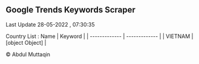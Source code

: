 

## Google Trends Keywords Scraper 
 
Last Update 28-05-2022 , 07:30:35

Country List :
 Name  | Keyword |
| ------------- | ------------- |
| VIETNAM | [object Object] |



© Abdul Muttaqin 
